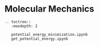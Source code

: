 # Molecular Mechanics

```{eval-rst}
.. toctree::
   :maxdepth: 2

   potential_energy_minimization.ipynb
   get_potential_energy.ipynb
```
